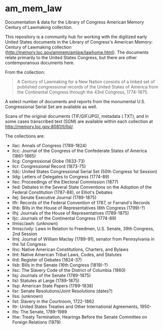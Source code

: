 am_mem_law
==========

Documentation &amp; data for the Library of Congress American Memory Century of Lawmaking collection.

This repository is a community hub for working with the digitized early United States documents in the Library of Congress's American Memory: Century of Lawmaking collection (http://memory.loc.gov/ammem/amlaw/lawhome.html). The documents relate primarily to the United States Congress, but there are other contemporanous documents here.

From the collection:

> A Century of Lawmaking for a New Nation consists of a linked set of published congressional records of the United States of America from the Continental Congress through the 43rd Congress, 1774-1875.

A select number of documents and reports from the monumental U.S. Congressional Serial Set are available as well.

Scans of the original documents (TIF/GIF/JPG), metadata (.TXT), and in some cases transcribed text (SGM) are available within each collection at http://memory.loc.gov:8081/ll/llsl/.

The collections are:

* llac: Annals of Congress (1789-1824)
* llcc: Journal of the Congress of the Confederate States of America (1861-1865)
* llcg: Congressional Globe (1833-73)
* llcr: Congressional Record (1873-75)
* lldc: United States Congressional Serial Set (50th Congress 1st Session)
* lldg: Letters of Delegates to Congress (1774-89)
* llec: Proceedings of the Electoral Commission (1877)
* lled: Debates in the Several State Conventions on the Adoption of the Federal Constitution (1787-88), or Elliot's Debates
* llej: Senate Executive Journal (1789-1875)
* llfr: Records of the Federal Convention of 1787, or Farrand's Records
* llhb: Bills in the House of Representatives (6th Congress (1799)-?)
* llhj: Journals of the House of Representatives (1789-1875)
* lljc: Journals of the Continental Congress (1774-89)
* llmisc/awh: (unknown)
* llmisc/ody: Laws in Relation to Freedmen, U.S. Senate, 39th Congress, 2nd Session
* llmj: Journal of William Maclay (1789-91), senator from Pennsylvania in the 1st Congress
* llnc: Native American Constitutions, Charters, and Bylaws
* llnt: Native American Tribal Laws, Codes, and Statutes
* llrd: Register of Debates (1824-37)
* llsb: Bills in the Senate (16th Congress (1819)-?)
* llsc: The Slavery Code of the District of Columbia (1860)
* llsj: Journals of the Senate (1789-1875)
* llsl: Statutes at Large (1789-1875)
* llsp: American State Papers (1789-1838)
* llsr: Senate Resolutions/Joint Resolutions (dates?)
* llss: (unknown)
* llst: Slavery in the Courtroom, 1722-1862
* lltr: United States Treaties and Other International Agreements, 1950-
* llts: The Senate, 1789-1989
* lltw: Treaty Termination, Hearings Before the Senate Committee on Foreign Relations (1979)
